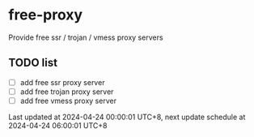 
# free-proxy
Provide free ssr / trojan / vmess proxy servers


## TODO list
- [ ] add free ssr proxy server
- [ ] add free trojan proxy server
- [ ] add free vmess proxy server

Last updated at 2024-04-24 00:00:01 UTC+8, next update schedule at 2024-04-24 06:00:01 UTC+8

